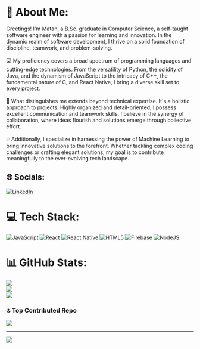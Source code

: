 # 💫 About Me:
 Greetings! I'm Matan, a B.Sc. graduate in Computer Science, a self-taught software engineer with a passion for learning and innovation. In the dynamic realm of software development, I thrive on a solid foundation of discipline, teamwork, and problem-solving.<br><br>💻 My proficiency covers a broad spectrum of programming languages and cutting-edge technologies. From the versatility of Python, the solidity of Java, and the dynamism of JavaScript to the intricacy of C++, the fundamental nature of C, and React Native, I bring a diverse skill set to every project.<br><br>🌟 What distinguishes me extends beyond technical expertise. It's a holistic approach to projects. Highly organized and detail-oriented, I possess excellent communication and teamwork skills. I believe in the synergy of collaboration, where ideas flourish and solutions emerge through collective effort.<br><br>💡 Additionally, I specialize in harnessing the power of Machine Learning to bring innovative solutions to the forefront. Whether tackling complex coding challenges or crafting elegant solutions, my goal is to contribute meaningfully to the ever-evolving tech landscape.


## 🌐 Socials:
[![LinkedIn](https://img.shields.io/badge/LinkedIn-%230077B5.svg?logo=linkedin&logoColor=white)](https://linkedin.com/in/matan-adar-9597b21b2) 

# 💻 Tech Stack:
![JavaScript](https://img.shields.io/badge/javascript-%23323330.svg?style=for-the-badge&logo=javascript&logoColor=%23F7DF1E) ![React](https://img.shields.io/badge/react-%2320232a.svg?style=for-the-badge&logo=react&logoColor=%2361DAFB) ![React Native](https://img.shields.io/badge/react_native-%2320232a.svg?style=for-the-badge&logo=react&logoColor=%2361DAFB) ![HTML5](https://img.shields.io/badge/html5-%23E34F26.svg?style=for-the-badge&logo=html5&logoColor=white) ![Firebase](https://img.shields.io/badge/firebase-%23039BE5.svg?style=for-the-badge&logo=firebase) ![NodeJS](https://img.shields.io/badge/node.js-6DA55F?style=for-the-badge&logo=node.js&logoColor=white)
# 📊 GitHub Stats:
![](https://github-readme-stats.vercel.app/api?username=MatanAdar&theme=dark&hide_border=false&include_all_commits=false&count_private=false)<br/>
![](https://github-readme-streak-stats.herokuapp.com/?user=MatanAdar&theme=dark&hide_border=false)<br/>
![](https://github-readme-stats.vercel.app/api/top-langs/?username=MatanAdar&theme=dark&hide_border=false&include_all_commits=false&count_private=false&layout=compact)

### 🔝 Top Contributed Repo
![](https://github-contributor-stats.vercel.app/api?username=MatanAdar&limit=5&theme=dark&combine_all_yearly_contributions=true)

---
[![](https://visitcount.itsvg.in/api?id=MatanAdar&icon=0&color=0)](https://visitcount.itsvg.in)

<!-- Proudly created with GPRM ( https://gprm.itsvg.in ) -->
